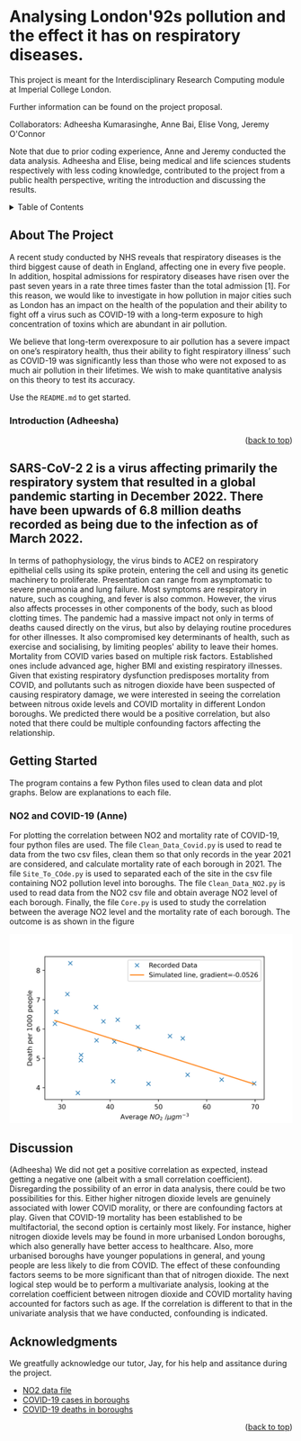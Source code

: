 # Analysing London\'92s pollution and the effect it has on respiratory diseases. 

This project is meant for the Interdisciplinary Research Computing module at Imperial College London. 

Further information can be found on the project proposal. 

Collaborators: Adheesha Kumarasinghe, Anne Bai, Elise Vong, Jeremy O'Connor

Note that due to prior coding experience, Anne and Jeremy conducted the data analysis. Adheesha and Elise, being medical and life sciences students respectively with less coding knowledge, contributed to the project from a public health perspective, writing the introduction and discussing the results. 


<!-- TABLE OF CONTENTS -->
<details>
  <summary>Table of Contents</summary>
  <ol>
    <li>
      <a href="#about-the-project">About The Project</a>
      <ul>
        <li><a href="#Introduction"Introduction</a></li>
      </ul>
    </li>
    <li>
      <a href="#getting-started">Getting Started</a>
      <ul>
        <li><a href="#NO2 and COVID-19">NO2 and COVID-19</a></li>
      </ul>
    </li>
    <li>
        <li><a href="#Discussion">Discussion</a></li>
    </li>
    <li><a href="#acknowledgments">Acknowledgments</a></li>
  </ol>
</details>



<!-- ABOUT THE PROJECT -->
## About The Project

A recent study conducted by NHS reveals that respiratory diseases is the third biggest cause of death in England, affecting one in every five people. In addition, hospital admissions for respiratory diseases have risen over the past seven years in a rate three times faster than the total admission [1]. For this reason, we would like to investigate in how pollution in major cities such as London has an impact on the health of the population and their ability to fight off a virus such as COVID-19 with a long-term exposure to high concentration of toxins which are abundant in air pollution. 

We believe that long-term overexposure to air pollution has a severe impact on one’s respiratory health, thus their ability to fight respiratory illness’ such as COVID-19 was significantly less than those who were not exposed to as much air pollution in their lifetimes. We wish to make quantitative analysis on this theory to test its accuracy. 

Use the `README.md` to get started.

### Introduction (Adheesha)

<p align="right">(<a href="#readme-top">back to top</a>)</p>

## SARS-CoV-2 2 is a virus affecting primarily the respiratory system that resulted in a global pandemic starting in December 2022. There have been upwards of 6.8 million deaths recorded as being due to the infection as of March 2022. 
In terms of pathophysiology, the virus binds to ACE2 on respiratory epithelial cells using its spike protein, entering the cell and using its genetic machinery to proliferate. 
Presentation can range from asymptomatic to severe pneumonia and lung failure. Most symptoms are respiratory in nature, such as coughing, and fever is also common. However, the virus also affects processes in  other components of the body, such as blood clotting times. 
The pandemic had a massive impact not only in terms of deaths caused directly on the virus, but also by delaying routine procedures for other illnesses. It also compromised key determinants of health, such as exercise and socialising, by limiting peoples' ability to leave their homes. 
Mortality from COVID varies based on multiple risk factors. Established ones include advanced age, higher BMI and existing respiratory illnesses. 
Given that existing respiratory dysfunction predisposes mortality from COVID, and pollutants such as nitrogen dioxide have been suspected of causing respiratory damage, we were interested in seeing the correlation between nitrous oxide levels and COVID mortality in different London boroughs. 
We predicted there would be a positive correlation, but also noted that there could be multiple confounding factors affecting the relationship.


<!-- GETTING STARTED -->
## Getting Started

The program contains a few Python files used to clean data and plot graphs. Below are explanations to each file.

### NO2 and COVID-19 (Anne)

For plotting the correlation between NO2 and mortality rate of COVID-19, four python files are used. The file `Clean_Data_Covid.py` is used to read te data from the two csv files, clean them so that only records in the year 2021 are considered, and calculate mortality rate of each borough in 2021. The file `Site_To_COde.py` is used to separated each of the site in the csv file containing NO2 pollution level into boroughs. The file `Clean_Data_NO2.py` is used to read data from the NO2 csv file and obtain average NO2 level of each borough. Finally, the file `Core.py` is used to study the correlation between the average NO2 level and the mortality rate of each borough. The outcome is as shown in the figure
<div align="center">
  <a href="https://github.com/AnneBai0802/London-Underground-and-Respiratory-diseases">
    <img src="Percentage Death 2021 against NO2 in 2015-2023.png" alt="Mortality Rate of COVID-19 against NO2" >
  </a>
 </div>


<!-- DISCUSSION -->
## Discussion
(Adheesha) We did not get a positive correlation as expected, instead getting a negative one (albeit with a small correlation coefficient). Disregarding the possibility of an error in data analysis, there could be two possibilities for this. Either higher nitrogen dioxide levels are genuinely associated with lower COVID morality, or there are confounding factors at play. Given that COVID-19 mortality has been established to be multifactorial, the second option is certainly most likely. For instance, higher nitrogen dioxide levels may be found in more urbanised London boroughs, which also generally have better access to healthcare. Also, more urbanised boroughs have younger populations in general, and young people are less likely to die from COVID. The effect of these confounding factors seems to be more significant than that of nitrogen dioxide. The next logical step would be to perform a multivariate analysis, looking at the correlation coefficient between nitrogen dioxide and COVID mortality having accounted for factors such as age. If the correlation is different to that in the univariate analysis that we have conducted, confounding is indicated.

<!-- ACKNOWLEDGMENTS -->
## Acknowledgments

We greatfully acknowledge our tutor, Jay, for his help and assitance during the project.

* [NO2 data file](https://www.londonair.org.uk/london/asp/datadownload.asp)
* [COVID-19 cases in boroughs](https://data.london.gov.uk/dataset/coronavirus--covid-19--cases)
* [COVID-19 deaths in boroughs](https://data.london.gov.uk/dataset/coronavirus--covid-19--deaths)

<p align="right">(<a href="#readme-top">back to top</a>)</p>

